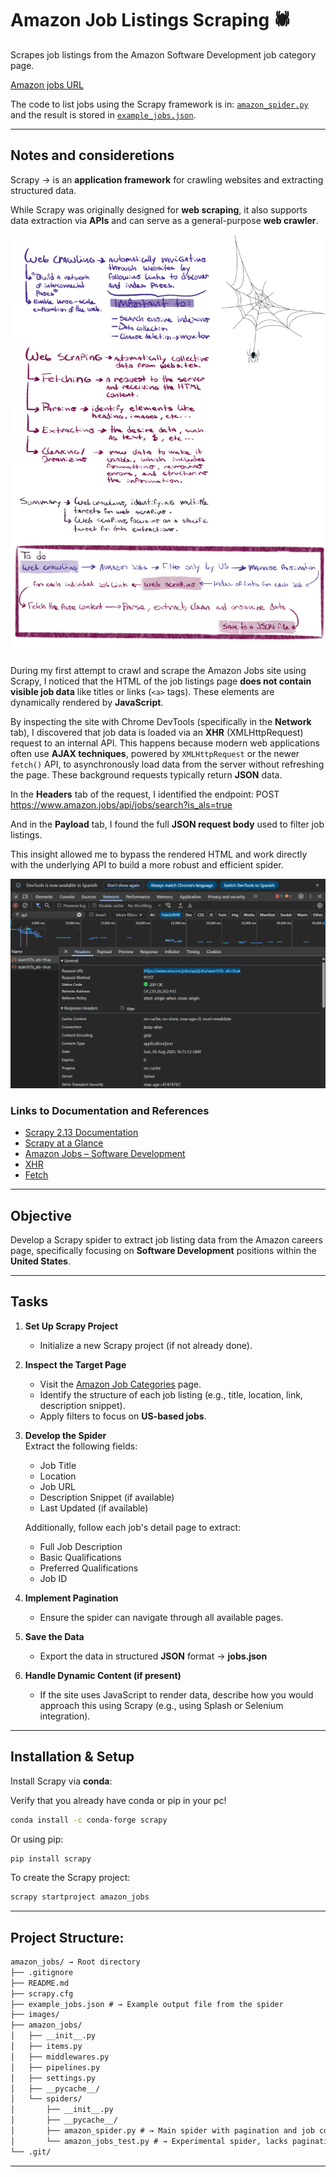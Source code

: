 # Amazon Job Listings Scraping 🕷

Scrapes job listings from the Amazon Software Development job category page.

[Amazon jobs URL](https://www.amazon.jobs/content/en/job-categories/software-development#search)

The code to list jobs using the Scrapy framework is in: 
[`amazon_spider.py`](amazon_jobs/amazon_jobs/spiders/amazon_spider.py) and the result is stored in [`example_jobs.json`](example_jobs.json).

---

## Notes and consideretions

Scrapy → is an **application framework** for crawling websites and extracting structured data.  

While Scrapy was originally designed for **web scraping**, it also supports data extraction via **APIs** and can serve as a general-purpose **web crawler**.

![Web crawling and scraping work scheme](./images/WebCrawling&WebScraping.png)

During my first attempt to crawl and scrape the Amazon Jobs site using Scrapy, I noticed that the HTML of the job listings page **does not contain visible job data** like titles or links (`<a>` tags). These elements are dynamically rendered by **JavaScript**.

By inspecting the site with Chrome DevTools (specifically in the **Network** tab), I discovered that job data is loaded via an **XHR** (XMLHttpRequest) request to an internal API. This happens because modern web applications often use **AJAX techniques**, powered by `XMLHttpRequest` or the newer `fetch()` API, to asynchronously load data from the server without refreshing the page. These background requests typically return **JSON** data.

In the **Headers** tab of the request, I identified the endpoint: POST https://www.amazon.jobs/api/jobs/search?is_als=true


And in the **Payload** tab, I found the full **JSON request body** used to filter job listings.

This insight allowed me to bypass the rendered HTML and work directly with the underlying API to build a more robust and efficient spider.

![Devtools screenshot showing the Amazon Jobs API](./images/Amazon_Jobs_API.png)

### Links to Documentation and References

- [Scrapy 2.13 Documentation](https://docs.scrapy.org/en/latest)
- [Scrapy at a Glance](https://docs.scrapy.org/en/latest/intro/overview.html)  
- [Amazon Jobs – Software Development](https://www.amazon.jobs/content/en/job-categories/software-development#search)
- [XHR](https://www.w3schools.com/xml/xml_http.asp)
- [Fetch](https://www.w3schools.com/jsref/api_fetch.asp)

---

## Objective

Develop a Scrapy spider to extract job listing data from the Amazon careers page, specifically focusing on **Software Development** positions within the **United States**.

---

## Tasks

1. **Set Up Scrapy Project**  
   - Initialize a new Scrapy project (if not already done).

2. **Inspect the Target Page**  
   - Visit the [Amazon Job Categories](https://www.amazon.jobs/content/en/job-categories/software-development#search) page.  
   - Identify the structure of each job listing (e.g., title, location, link, description snippet).  
   - Apply filters to focus on **US-based jobs**.

3. **Develop the Spider**  
   Extract the following fields:
   - Job Title  
   - Location  
   - Job URL  
   - Description Snippet (if available)  
   - Last Updated (if available)

   Additionally, follow each job's detail page to extract:
   - Full Job Description  
   - Basic Qualifications  
   - Preferred Qualifications  
   - Job ID  

4. **Implement Pagination**  
   - Ensure the spider can navigate through all available pages.

5. **Save the Data**  
   - Export the data in structured **JSON** format → **jobs.json**

6. **Handle Dynamic Content (if present)**  
   - If the site uses JavaScript to render data, describe how you would approach this using Scrapy (e.g., using Splash or Selenium integration).

---

## Installation & Setup

Install Scrapy via **conda**:

Verify that you already have conda or pip in your pc!

```bash
conda install -c conda-forge scrapy
```

Or using pip:

```bash
pip install scrapy
```

To create the Scrapy project: 

```bash
scrapy startproject amazon_jobs
```

---

## Project Structure:

```markdown
amazon_jobs/ → Root directory
├── .gitignore
├── README.md
├── scrapy.cfg 
├── example_jobs.json # → Example output file from the spider
├── images/
├── amazon_jobs/
│   ├── __init__.py
│   ├── items.py
│   ├── middlewares.py
│   ├── pipelines.py
│   ├── settings.py
│   ├── __pycache__/
│   └── spiders/
│       ├── __init__.py
│       ├── __pycache__/
│       ├── amazon_spider.py # → Main spider with pagination and job count control
│       └── amazon_jobs_test.py # → Experimental spider, lacks pagination control
└── .git/
```
---